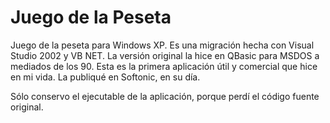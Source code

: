 # Juego de la Peseta
Juego de la peseta para Windows XP.
Es una migración hecha con Visual Studio 2002 y VB NET. La versión original la hice en QBasic para MSDOS a mediados de los 90.
Esta es la primera aplicación útil y comercial que hice en mi vida. La publiqué en Softonic, en su día.
<p>Sólo conservo el ejecutable de la aplicación, porque perdí el código fuente original.</p>
